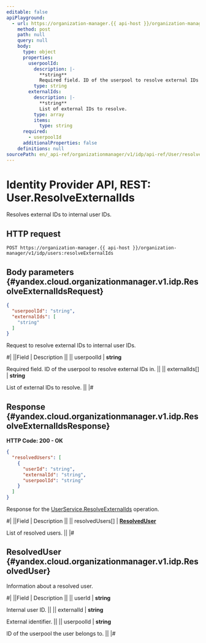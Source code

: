 ```yaml
---
editable: false
apiPlayground:
  - url: https://organization-manager.{{ api-host }}/organization-manager/v1/idp/users:resolveExternalIds
    method: post
    path: null
    query: null
    body:
      type: object
      properties:
        userpoolId:
          description: |-
            **string**
            Required field. ID of the userpool to resolve external IDs in.
          type: string
        externalIds:
          description: |-
            **string**
            List of external IDs to resolve.
          type: array
          items:
            type: string
      required:
        - userpoolId
      additionalProperties: false
    definitions: null
sourcePath: en/_api-ref/organizationmanager/v1/idp/api-ref/User/resolveExternalIds.md
---
```


# Identity Provider API, REST: User.ResolveExternalIds

Resolves external IDs to internal user IDs.

## HTTP request

```
POST https://organization-manager.{{ api-host }}/organization-manager/v1/idp/users:resolveExternalIds
```

## Body parameters {#yandex.cloud.organizationmanager.v1.idp.ResolveExternalIdsRequest}

```json
{
  "userpoolId": "string",
  "externalIds": [
    "string"
  ]
}
```

Request to resolve external IDs to internal user IDs.

#|
||Field | Description ||
|| userpoolId | **string**

Required field. ID of the userpool to resolve external IDs in. ||
|| externalIds[] | **string**

List of external IDs to resolve. ||
|#

## Response {#yandex.cloud.organizationmanager.v1.idp.ResolveExternalIdsResponse}

**HTTP Code: 200 - OK**

```json
{
  "resolvedUsers": [
    {
      "userId": "string",
      "externalId": "string",
      "userpoolId": "string"
    }
  ]
}
```

Response for the [UserService.ResolveExternalIds](#ResolveExternalIds) operation.

#|
||Field | Description ||
|| resolvedUsers[] | **[ResolvedUser](#yandex.cloud.organizationmanager.v1.idp.ResolvedUser)**

List of resolved users. ||
|#

## ResolvedUser {#yandex.cloud.organizationmanager.v1.idp.ResolvedUser}

Information about a resolved user.

#|
||Field | Description ||
|| userId | **string**

Internal user ID. ||
|| externalId | **string**

External identifier. ||
|| userpoolId | **string**

ID of the userpool the user belongs to. ||
|#